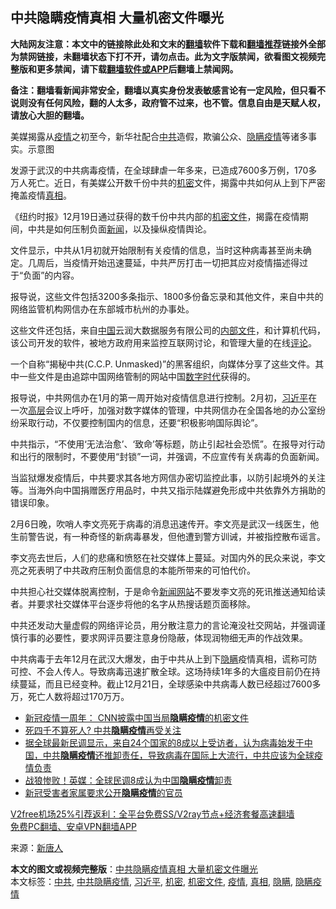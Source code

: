  <h2>中共隐瞒疫情真相 大量机密文件曝光</h2> <p class="notice"><b>大陆网友注意：本文中的链接除此处和文末的<a href="https://github.com/bannedbook/fanqiang" >翻墙</a>软件下载和<a href="https://github.com/killgcd/justmysocks/blob/master/README.md">翻墙推荐</a>链接外全部为禁网链接，未翻墙状态下打不开，请勿点击。此为文字版禁闻，欲看图文视频完整版和更多禁闻，请下载<a href="https://github.com/bannedbook/fanqiang">翻墙软件或APP</a>后翻墙上禁闻网。</p><p>备注：翻墙看新闻非常安全，翻墙以真实身份发表敏感言论有一定风险，但只看不说则没有任何风险，翻的人太多，政府管不过来，也不管。信息自由是天赋人权，请放心大胆的翻墙。</b></p>  <div class="entry"> <p id="conimg">美媒揭露从<a href="https://www.bannedbook.org/bnews/tag/%E7%96%AB%E6%83%85/" class="st_tag internal_tag" rel="tag" title="标签 疫情 下的日志">疫情</a>之初至今，新华社配合<a href="https://www.bannedbook.org/bnews/tag/%e4%b8%ad%e5%85%b1/" class="st_tag internal_tag" rel="tag" title="标签 中共 下的日志">中共</a>造假，欺骗公众、<a href="https://www.bannedbook.org/bnews/tag/%E9%9A%90%E7%9E%92%E7%96%AB%E6%83%85/" class="st_tag internal_tag" rel="tag" title="标签 隐瞒疫情 下的日志">隐瞒疫情</a>等诸多事实。示意图</p> <p>发源于武汉的中共病毒疫情，在全球肆虐一年多来，已造成7600多万例，170多万人死亡。近日，有美媒公开数千份中共的<a href="https://www.bannedbook.org/bnews/tag/%E6%9C%BA%E5%AF%86/" class="st_tag internal_tag" rel="tag" title="标签 机密 下的日志">机密</a>文件，揭露中共如何从上到下严密掩盖疫情<a href="https://www.bannedbook.org/bnews/tag/%e7%9c%9f%e7%9b%b8/" class="st_tag internal_tag" rel="tag" title="标签 真相 下的日志">真相</a>。</p> <p>《纽约时报》12月19日通过获得的数千份中共内部的<a href="https://www.bannedbook.org/bnews/tag/%E6%9C%BA%E5%AF%86%E6%96%87%E4%BB%B6/" class="st_tag internal_tag" rel="tag" title="标签 机密文件 下的日志">机密文件</a>，揭露在疫情期间，中共是如何压制负面<span class='wp_keywordlink_affiliate'><a href="https://www.bannedbook.org/" title="新闻">新闻</a></span>，以及操纵疫情舆论。</p> <p>文件显示，中共从1月初就开始限制有关疫情的信息，当时这种病毒甚至尚未确定。几周后，当疫情开始迅速蔓延，中共严厉打击一切把其应对疫情描述得过于“负面”的内容。</p>  <p>报导说，这些文件包括3200多条指示、1800多份备忘录和其他文件，来自中共的网络监管机构网信办在东部城市杭州的办事处。</p> <p>这些文件还包括，来自<span class='wp_keywordlink_affiliate'><a href="https://www.bannedbook.org/" title="中国" target="_blank">中国</a></span>云润大数据服务有限公司的<span class='wp_keywordlink'><a href="https://www.bannedbook.org/forum34/" title="中共内部文件 中共保密文件 解密文件" target="_blank">内部文件</a></span>，和计算机代码，该公司开发的软件，被地方政府用来监控互联网讨论，和管理大量的在线<span class='wp_keywordlink_affiliate'><a href="https://www.bannedbook.org/bnews/comments/" title="新闻评论" target="_blank">评论</a></span>。</p> <p>一个自称“揭秘中共(C.C.P. Unmasked)”的黑客组织，向媒体分享了这些文件。其中一些文件是由追踪中国网络管制的网站中国<span class='wp_keywordlink_affiliate'><a href="https://chinadigitaltimes.net/chinese/" title="中国数字时代" target="_blank">数字时代</a></span>获得的。</p> <p>报导说，中共网信办在1月的第一周开始对疫情信息进行控制。2月初，<a href="https://www.bannedbook.org/bnews/tag/%e4%b9%a0%e8%bf%91%e5%b9%b3/" class="st_tag internal_tag" rel="tag" title="标签 习近平 下的日志">习近平</a>在一次<span class='wp_keywordlink_affiliate'><a href="https://www.bannedbook.org/bnews/ccpdope/" title="中共高层内幕" target="_blank">高层</a></span>会议上呼吁，加强对数字媒体的管理，中共网信办在全国各地的办公室纷纷采取行动，不仅要控制国内的信息，还要“积极影响国际舆论”。</p>  <p>中共指示，“不使用‘无法治愈’、‘致命’等标题，防止引起社会恐慌”。在报导对行动和出行的限制时，不要使用“封锁”一词，并强调，不应宣传有关病毒的负面新闻。</p> <p>当监狱爆发疫情后，中共要求其各地方网信办密切监控此事，以防引起境外的关注等。当海外向中国捐赠医疗用品时，中共又指示陆媒避免形成中共依靠外方捐助的错误印象。</p> <p>2月6日晚，吹哨人李文亮死于病毒的消息迅速传开。李文亮是武汉一线医生，他生前警告说，有一种奇怪的新病毒暴发，但他遭到警方训诫，并被指控散布谣言。</p> <p>李文亮去世后，人们的悲痛和愤怒在社交媒体上蔓延。对国内外的民众来说，李文亮之死表明了中共政府压制负面信息的本能所带来的可怕代价。</p>  <p>中共担心社交媒体脱离控制，于是命令<span class='wp_keywordlink_affiliate'><a href="https://www.bannedbook.org/" title="新闻网站">新闻网站</a></span>不要发李文亮的死讯推送通知给读者。并要求社交媒体平台逐步将他的名字从热搜话题页面移除。</p> <p>中共还发动大量虚假的网络评论员，用分散注意力的言论淹没社交网站，并强调谨慎行事的必要性，要求网评员要注意身份隐蔽，体现润物细无声的作战效果。</p> <p>中共病毒于去年12月在武汉大爆发，由于中共从上到下<a href="https://www.bannedbook.org/bnews/tag/%E9%9A%90%E7%9E%92/" class="st_tag internal_tag" rel="tag" title="标签 隐瞒 下的日志">隐瞒</a>疫情真相，谎称可防可控、不会人传人。导致病毒迅速扩散全球。这场持续1年多的大瘟疫目前仍在持续蔓延，而且已经变种。截止12月21日，全球感染中共病毒人数已经超过7600多万，死亡人数将超过170万万。</p> <ul class='op-related-articles' title='相关阅读'> <li><a href='https://www.bannedbook.org/bnews/headline/20201202/1440447.html' target='_blank'>新冠疫情一周年： CNN披露中国当局<b>隐瞒疫情</b>的机密文件</a></li> <li><a href='https://www.bannedbook.org/bnews/bannedvideo/20201130/1439496.html' target='_blank'>死四千不算死人? 中共<b>隐瞒疫情</b>再受关注</a></li> <li><a href='https://www.bannedbook.org/bnews/bannedvideo/20201105/1426218.html' target='_blank'>据全球最新民调显示，来自24个国家的8成以上受访者，认为病毒始发于中国，中共<b>隐瞒疫情</b>还推卸责任，导致病毒在国际上大流行，中共应该为全球疫情负责</a></li> <li><a href='https://www.bannedbook.org/bnews/cbnews/20201028/1421869.html' target='_blank'>战狼惨败！英媒：全球民调8成认为中国<b>隐瞒疫情</b>卸责</a></li> <li><a href='https://www.bannedbook.org/bnews/renquan/20201022/1417938.html' target='_blank'>新冠受害者家属要求公开<b>隐瞒疫情</b>的官员</a></li> </ul> <p class="texttj"> <a href="https://www.bannedbook.org/forum23/topic22702.html" target="_blank">V2free机场25%引荐返利：全平台免费SS/V2ray节点+经济套餐高速翻墙</a><br/> <a href="https://github.com/bannedbook/fanqiang/wiki/%E7%A6%81%E9%97%BB%E7%BD%91%E5%AE%89%E5%8D%93%E7%BF%BB%E5%A2%99%E6%96%B0%E9%97%BBAPP" target="_blank">免费PC翻墙、安卓VPN翻墙APP</a></p><p> 来源：<span class='wp_keywordlink_affiliate'><a href="https://www.ntdtv.com/" title="新唐人">新唐人</a></span> </p> <a name='sharetosocial'></a>       <div><b>本文的图文或视频完整版</b>：<a href='https://www.bannedbook.org/bnews/cbnews/20201221/1452167.html'>中共隐瞒疫情真相 大量机密文件曝光</a></div>  </div><!--END ENTRY--> <div class="postfooter"> <div>本文标签：<a href="https://www.bannedbook.org/bnews/tag/%e4%b8%ad%e5%85%b1/" rel="tag">中共</a>, <a href="https://www.bannedbook.org/bnews/tag/%e4%b8%ad%e5%85%b1%e9%9a%90%e7%9e%92%e7%96%ab%e6%83%85/" rel="tag">中共隐瞒疫情</a>, <a href="https://www.bannedbook.org/bnews/tag/%e4%b9%a0%e8%bf%91%e5%b9%b3/" rel="tag">习近平</a>, <a href="https://www.bannedbook.org/bnews/tag/%E6%9C%BA%E5%AF%86/" rel="tag">机密</a>, <a href="https://www.bannedbook.org/bnews/tag/%E6%9C%BA%E5%AF%86%E6%96%87%E4%BB%B6/" rel="tag">机密文件</a>, <a href="https://www.bannedbook.org/bnews/tag/%E7%96%AB%E6%83%85/" rel="tag">疫情</a>, <a href="https://www.bannedbook.org/bnews/tag/%e7%9c%9f%e7%9b%b8/" rel="tag">真相</a>, <a href="https://www.bannedbook.org/bnews/tag/%E9%9A%90%E7%9E%92/" rel="tag">隐瞒</a>, <a href="https://www.bannedbook.org/bnews/tag/%E9%9A%90%E7%9E%92%E7%96%AB%E6%83%85/" rel="tag">隐瞒疫情</a></div>  </div><!--END POSTFOOTER--> 